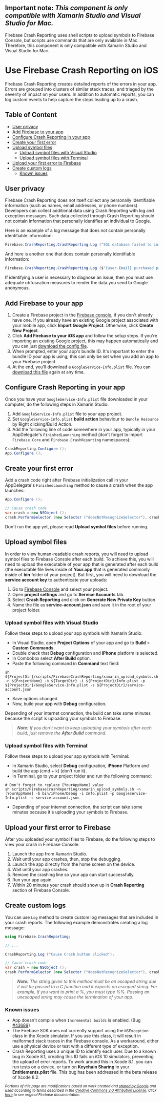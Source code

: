 ## **Important note:** *This component is only compatible with Xamarin Studio and Visual Studio for Mac.*

Firebase Crash Reporting uses shell scripts to upload symbols to Firebase Console, but scripts use commands that are only available in Mac. Therefore, this component is only compatible with Xamarin Studio and Visual Studio for Mac.

# Use Firebase Crash Reporting on iOS

Firebase Crash Reporting creates detailed reports of the errors in your app. Errors are grouped into clusters of similar stack traces, and triaged by the severity of impact on your users. In addition to automatic reports, you can log custom events to help capture the steps leading up to a crash.

## Table of Content

- [User privacy](#user-privacy)
- [Add Firebase to your app](#add-firebase-to-your-app)
- [Configure Crash Reporting in your app](#configure-crash-reporting-in-your-app)
- [Create your first error](#create-your-first-error)
- [Upload symbol files](#upload-symbol-files)
	- [Upload symbol files with Visual Studio](#upload-symbol-files-with-visual-studio)
	- [Upload symbol files with Terminal](#upload-symbol-files-with-terminal)
- [Upload your first error to Firebase](#upload-your-first-error-to-firebase)
- [Create custom logs](#create-custom-logs)
	- [Known issues](#known-issues)

## User privacy

Firebase Crash Reporting does not itself collect any personally identifiable information (such as names, email addresses, or phone numbers). Developers can collect additional data using Crash Reporting with log and exception messages. Such data collected through Crash Reporting should not contain information that personally identifies an individual to Google.

Here is an example of a log message that does not contain personally identifiable information:

```csharp
Firebase.CrashReporting.CrashReporting.Log ("SQL database failed to initialize");
```

And here is another one that does contain personally identifiable information:

```csharp
Firebase.CrashReporting.CrashReporting.Log ($"{user.Email} purchased product {product.Id}");
```

If identifying a user is necessary to diagnose an issue, then you must use adequate obfuscation measures to render the data you send to Google anonymous.

## Add Firebase to your app

1. Create a Firebase project in the [Firebase console][1], if you don't already have one. If you already have an existing Google project associated with your mobile app, click **Import Google Project**. Otherwise, click **Create New Project**.
2. Click **Add Firebase to your iOS app** and follow the setup steps. If you're importing an existing Google project, this may happen automatically and you can just [download the config file][2].
3. When prompted, enter your app's bundle ID. It's important to enter the bundle ID your app is using; this can only be set when you add an app to your Firebase project.
4. At the end, you'll download a `GoogleService-Info.plist` file. You can [download this file][2] again at any time.

## Configure Crash Reporting in your app

Once you have your `GoogleService-Info.plist` file downloaded in your computer, do the following steps in Xamarin Studio:

1. Add `GoogleService-Info.plist` file to your app project.
2. Set `GoogleService-Info.plist` **build action** behaviour to `Bundle Resource` by Right clicking/Build Action.
3. Add the following line of code somewhere in your app, typically in your AppDelegate's `FinishedLaunching` method (don't forget to import `Firebase.Core` and `Firebase.CrashReporting` namespaces):

```csharp
CrashReporting.Configure ();
App.Configure ();
```

## Create your first error

Add a crash code right after Firebase initialization call in your AppDelegate's `FinishedLaunching` method to cause a crash when the app launches:

```csharp
App.Configure ();

// Cause crash code
var crash = new NSObject ();
crash.PerformSelector (new Selector ("doesNotRecognizeSelector"), crash, 0);
```

Don't run the app yet, please read **Upload symbol files** before running.

## Upload symbol files

In order to view human-readable crash reports, you will need to upload symbol files to Firebase Console after each build. To achieve this, you will need to upload the executable of your app that is generated after each build (the executable file lives inside of **Your.app** that is generated commonly inside of **bin** folder of your project). But first, you will need to download the **service account key** to authenticate your uploads:

1. Go to [Firebase Console][1] and select your project.
2. Open **project settings** and go to **Service Accounts** tab.
3. Select **Crash Reporting** and click on **Generate New Private Key** button.
4. Name the file as **service-account.json** and save it in the root of your project folder.

### Upload symbol files with Visual Studio

Follow these steps to upload your app symbols with Xamarin Studio:

* In Visual Studio, open **Project Options** of your app and go to **Build** > **Custom Commands**.
* Double check that **Debug** configuration and **iPhone** platform is selected.
* In Combobox select **After Build** option.
* Paste the following command in **Command** text field:

```
sh ${ProjectDir}/scripts/FirebaseCrashReporting/xamarin_upload_symbols.sh -n ${ProjectName} -b ${TargetDir} -i ${ProjectDir}/Info.plist -p ${ProjectDir}/GoogleService-Info.plist -s ${ProjectDir}/service-account.json
```

* Save options changed.
* Now, build your app with **Debug** configuration.

Depending of your internet connection, the build can take some minutes because the script is uploading your symbols to Firebase.

> ***Note:*** *If you don't want to keep uploading your symbols after each build, just remove the **After Build** command.*

### Upload symbol files with Terminal

Follow these steps to upload your app symbols with Terminal:

* In Xamarin Studio, select **Debug** configuration, **iPhone** Platform and build the app (cmd + k) (don't run it).
* In Terminal, go to your project folder and run the following command:

```
# Don't forget to replace [YourAppName] value
sh scripts/FirebaseCrashReporting/xamarin_upload_symbols.sh -n [YourAppName] -b bin/iPhone/Debug -i Info.plist -p GoogleService-Info.plist -s service-account.json
```

* Depending of your internet connection, the script can take some minutes because it's uploading your symbols to Firebase.

## Upload your first error to Firebase

After you uploaded your symbol files to Firebase, do the following steps to view your crash in Firebase Console:

1. Launch the app from Xamarin Studio.
2. Wait until your app crashes, then, stop the debugging.
3. Launch the app directly from the home screen on the device.
4. Wait until your app crashes.
5. Remove the crashing line so your app can start successfully.
6. Run your app again.
7. Within 20 minutes your crash should show up in **Crash Reporting** section of Firebase Console.

## Create custom logs

You can use `Log` method to create custom log messages that are included in your crash reports. The following example demonstrates creating a log message:

```csharp
using Firebase.CrashReporting;

// ...

CrashReporting.Log ("Cause Crash button clicked");

// Cause crash code
var crash = new NSObject ();
crash.PerformSelector (new Selector ("doesNotRecognizeSelector"), crash, 0);
```

> _**Note:**_ _The string given to this method must be an escaped string due it will be passed to a C function and it expects an escaped string. For example, if you want to print a %, you must type %%. Passing an unescaped string may cause the termination of your app._

### Known issues

* App doesn't compile when `Incremental builds` is enabled. (Bug [#43689][3])
* The Firebase SDK does not currently support using the `NSException` class in the Xcode simulator. If you use this class, it will result in malformed stack traces in the Firebase console. As a workaround, either use a physical device or test with a different type of exception.
* Crash Reporting uses a unique ID to identify each user. Due to a known bug in Xcode 8.1, creating this ID fails on iOS 10 simulators, preventing the upload of error reports. To work around this in Xcode 8.1, you can run tests on a device, or turn on **Keychain Sharing** in your **Entitlements.plist** file. This bug has been addressed in the beta release of Xcode 8.2.

<sub>_Portions of this page are modifications based on work created and [shared by Google](https://developers.google.com/readme/policies/) and used according to terms described in the [Creative Commons 3.0 Attribution License](http://creativecommons.org/licenses/by/3.0/). Click [here](https://firebase.google.com/docs/crash/ios) to see original Firebase documentation._</sub>

[1]: https://firebase.google.com/console/
[2]: http://support.google.com/firebase/answer/7015592
[3]: https://bugzilla.xamarin.com/show_bug.cgi?id=43689

